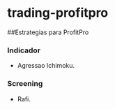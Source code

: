 # trading-profitpro
##Estrategias para ProfitPro

### Indicador
- Agressao Ichimoku.
### Screening
- Rafi.
